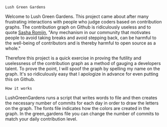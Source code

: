 `Lush Green Gardens`

Welcome to Lush Green Gardens. This project came about after many frustrating interactions with people who judge coders based on contribution graphs. The contribution graph on Github is ridiculously useless and to quote [Sasha Romijn](https://www.mxsasha.eu/blog/2016/04/01/how-github-contribution-graph-is-harmful/), "Any mechanism in our community that motivates people to avoid taking breaks and avoid stepping back, can be harmful to the well-being of contributors and is thereby harmful to open source as a whole."

Therefore this project is a quick exercise in proving the futility and uselessness of the contribution graph as a method of gauging a developers talent. To prove the point, I will spoof the graph by spelling my name on the graph. It's so ridiculously easy that I apologize in advance for even putting this on Github.

```How it works```

LushGreenGardens runs a script that writes words to file and then creates the necessary number of commits for each day in order to draw the letters on the graph. The fonts file indicates how the colors are created in the graph. In the green_gardens file you can change the number of commits to match your daily contribution level.




